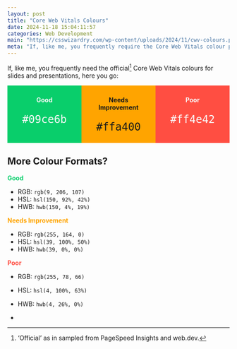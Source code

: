 ```yaml
---
layout: post
title: "Core Web Vitals Colours"
date: 2024-11-18 15:04:11:57
categories: Web Development
main: "https://csswizardry.com/wp-content/uploads/2024/11/cwv-colours.png"
meta: "If, like me, you frequently require the Core Web Vitals colour palete, here it is!"
---
```


If, like me, you frequently need the official[^1] Core Web Vitals colours for
slides and presentations, here you go:

<style>

  .c-cwv-colours {
    list-style: none;
    margin-left: 0;
    padding: 0;
    text-align: center;
  }

    @media (min-width: 480px) {
      .c-cwv-colours {
        display: flex;
      }
    }

    .c-cwv-colours__colour {
      flex: 1;
      padding: 1.5rem;
    }

      .c-cwv-colours__title {
        display: block;
        margin-bottom: 1.5rem;
      }

      .c-cwv-colours__value {
        color: inherit;
        font-size: 1.5rem;
        line-height: 1;
      }

      .c-cwv-colours__values {
        list-style: none;
        margin-left: 0;
      }

</style>

<ul class="c-cwv-colours">

  <li class="c-cwv-colours__colour" style="background-color: #09ce6b; color: #f9f9f9;">
    <strong class="c-cwv-colours__title">Good</strong>
    <code class="c-cwv-colours__value">#09ce6b</code>
  </li>

  <li class="c-cwv-colours__colour" style="background-color: #ffa400;">
    <strong class="c-cwv-colours__title">Needs Improvement</strong>
    <code class="c-cwv-colours__value">#ffa400</code>
  </li>

  <li class="c-cwv-colours__colour" style="background-color: #ff4e42; color: #f9f9f9;">
    <strong class="c-cwv-colours__title">Poor</strong>
    <code class="c-cwv-colours__value">#ff4e42</code>
  </li>

</ul>

## More Colour Formats?

<strong style="color: #09ce6b;">Good</strong>

* RGB: `rgb(9, 206, 107)`
* HSL: `hsl(150, 92%, 42%)`
* HWB: `hwb(150, 4%, 19%)`

<strong style="color: #ffa400;">Needs Improvement</strong>

* RGB: `rgb(255, 164, 0)`
* HSL: `hsl(39, 100%, 50%)`
* HWB: `hwb(39, 0%, 0%)`

<strong style="color: #ff4e42;">Poor</strong>

* RGB: `rgb(255, 78, 66)`
* HSL: `hsl(4, 100%, 63%)`
* HWB: `hwb(4, 26%, 0%)`

* [^1]: ‘Official’ as in sampled from PageSpeed Insights and web.dev.
